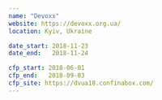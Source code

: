 ```yaml
---
name: "Devoxx"
website: https://devoxx.org.ua/
location: Kyiv, Ukraine

date_start: 2018-11-23
date_end:   2018-11-24

cfp_start: 2018-06-01
cfp_end:   2018-09-03
cfp_site: https://dvua18.confinabox.com/
---
```

